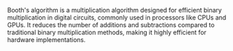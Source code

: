Booth's algorithm is a multiplication algorithm designed for efficient binary multiplication in digital circuits, commonly used in processors like CPUs and GPUs. It reduces the number of additions and subtractions compared to traditional binary multiplication methods, making it highly efficient for hardware implementations.
